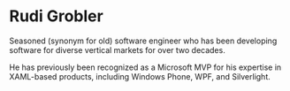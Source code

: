 # Rudi Grobler

Seasoned (synonym for old) software engineer who has been developing software for diverse vertical markets for over two decades.

He has previously been recognized as a Microsoft MVP for his expertise in XAML-based products, including Windows Phone, WPF, and Silverlight.